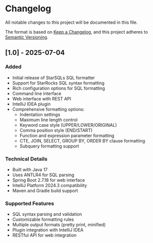 # Changelog

All notable changes to this project will be documented in this file.

The format is based on [Keep a Changelog](https://keepachangelog.com/en/1.0.0/),
and this project adheres to [Semantic Versioning](https://semver.org/spec/v2.0.0.html).

## [1.0] - 2025-07-04

### Added
- Initial release of StarSQLs SQL formatter
- Support for StarRocks SQL syntax formatting
- Rich configuration options for SQL formatting
- Command line interface
- Web interface with REST API
- IntelliJ IDEA plugin
- Comprehensive formatting options:
  - Indentation settings
  - Maximum line length control
  - Keyword case style (UPPER/LOWER/ORIGINAL)
  - Comma position style (END/START)
  - Function and expression parameter formatting
  - CTE, JOIN, SELECT, GROUP BY, ORDER BY clause formatting
  - Subquery formatting support

### Technical Details
- Built with Java 17
- Uses ANTLR4 for SQL parsing
- Spring Boot 2.7.18 for web interface
- IntelliJ Platform 2024.3 compatibility
- Maven and Gradle build support

### Supported Features
- SQL syntax parsing and validation
- Customizable formatting rules
- Multiple output formats (pretty print, minified)
- Plugin integration with IntelliJ IDEA
- RESTful API for web integration 